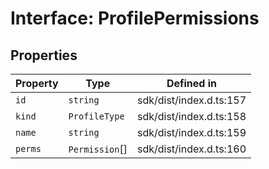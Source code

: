 # Interface: ProfilePermissions

## Properties

| Property | Type | Defined in |
| ------ | ------ | ------ |
| `id` | `string` | sdk/dist/index.d.ts:157 |
| `kind` | `ProfileType` | sdk/dist/index.d.ts:158 |
| `name` | `string` | sdk/dist/index.d.ts:159 |
| `perms` | `Permission`[] | sdk/dist/index.d.ts:160 |
